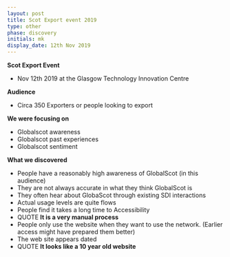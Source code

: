 ```yaml
---
layout: post
title: Scot Export event 2019
type: other
phase: discovery
initials: mk
display_date: 12th Nov 2019
---
```


**Scot Export Event**
- Nov 12th 2019 at the Glasgow Technology Innovation Centre

**Audience**
- Circa 350 Exporters or people looking to export

**We were focusing on**
- Globalscot awareness
- Globalscot past experiences
- Globalscot sentiment

**What we discovered**
- People have a reasonably high awareness of GlobalScot (in this audience)
- They are not always accurate in what they think GlobalScot is
- They often hear about GlobaScot through existing SDI interactions
- Actual usage levels are quite flows
- People find it takes a long time to Accessibility
- QUOTE **It is a very manual process**
- People only use the website when they want to use the network. (Earlier access might have prepared them better)
- The web site appears dated
- QUOTE **It looks like a 10 year old website**


<!--more-->
